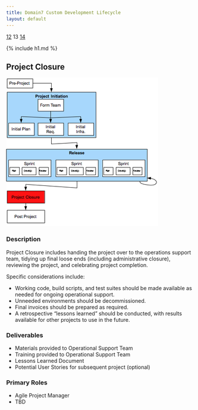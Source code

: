 ```yaml
---
title: Domain7 Custom Development Lifecycle
layout: default
---
```


[12](12.html) 13 [14](14.html)

{% include h1.md %}

## Project Closure

![Figure ](../images/lifecycle/13.png)

### Description

Project Closure includes handing the project over to the operations support team, tidying up final loose ends (including administrative closure), reviewing the project,  and celebrating project completion.

Specific considerations include:
* Working code, build scripts, and test suites should be made available as needed for ongoing operational support.
* Unneeded environments should be decommissioned.
* Final invoices should be prepared as required.
* A retrospective “lessons learned” should be conducted, with results available for other projects to use in the future.

### Deliverables

* Materials provided to Operational Support Team
* Training provided to Operational Support Team
* Lessons Learned Document
* Potential User Stories for subsequent project (optional)

### Primary Roles 

* Agile Project Manager
* TBD
